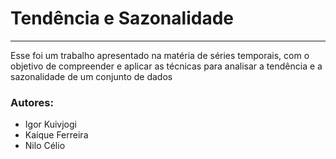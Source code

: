 # Tendência e Sazonalidade

---

Esse foi um trabalho apresentado na matéria de séries temporais, com o objetivo de compreender e aplicar as técnicas para analisar a tendência e a sazonalidade de um conjunto de dados

### Autores: 

- Igor Kuivjogi
- Kaíque Ferreira
- Nilo Célio
